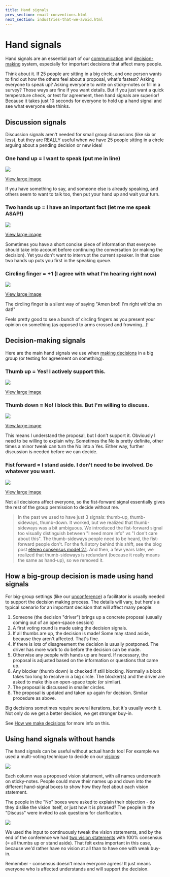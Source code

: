 ```yaml
---
title: Hand signals
prev_section: email-conventions.html
next_section: industries-that-we-avoid.html
---
```


Hand signals
============

Hand signals are an essential part of our [communication](communication.html) and [decision-making](decisions.html) system, especially for important decisions that affect many people.

Think about it. If 25 people are sitting in a big circle, and one person wants to find out how the others feel about a proposal, what's fastest? Asking everyone to speak up? Asking everyone to write on sticky-notes or fill in a survey? Those ways are fine if you want details. But if you just want a quick temperature check, or test for agreement, then hand signals are superior! Because it takes just 10 seconds for everyone to hold up a hand signal and see what everyone else thinks.

Discussion signals
------------------

Discussion signals aren't needed for small group discussions (like six or less), but they are REALLY useful when we have 25 people sitting in a circle arguing about a pending decision or new idea!

### One hand up = I want to speak (put me in line)

![](../assets/hand-signals/05-Want-to-speak-Hand-Signal-225x300.jpg)

[View large image](../assets/hand-signals/05-Want-to-speak-Hand-Signal.jpg)

If you have something to say, and someone else is already speaking, and others seem to want to talk too, then put your hand up and wait your turn.

### Two hands up = I have an important fact (let me me speak ASAP!)

![](../assets/hand-signals/06-Facts-Hand-Signal-225x300.jpg)

[View large image](../assets/hand-signals/06-Facts-Hand-Signal.jpg)

Sometimes you have a short concise piece of information that everyone should take into account before continuing the conversation (or making the decision). Yet you don't want to interrupt the current speaker. In that case two hands up puts you first in the speaking queue.

### Circling finger = +1 (I agree with what I'm hearing right now)

![](../assets/hand-signals/07-Agree-Hand-Signal-225x300.jpg)

[View large image](../assets/hand-signals/07-Agree-Hand-Signal.jpg)

The circling finger is a silent way of saying "Amen bro!! I'm right wit'cha on dat!"

Feels pretty good to see a bunch of circling fingers as you present your opinion on something (as opposed to arms crossed and frowning...)!

Decision-making signals
-----------------------

Here are the main hand signals we use when [making decisions](decisions.html) in a big group (or testing for agreement on something).

### Thumb up = Yes! I actively support this.

![](../assets/hand-signals/01-Up-Hand-Signal-225x300.jpg)

[View large image](../assets/hand-signals/01-Up-Hand-Signal.jpg)

### Thumb down = No! I block this. But I'm willing to discuss.

![](../assets/hand-signals/03-Down-Hand-Signal-225x300.jpg)

[View large image](../assets/hand-signals/03-Down-Hand-Signal.jpg)

This means I understand the proposal, but I don't support it. Obviously I need to be willing to explain why. Sometimes the No is pretty definite, other times a minor tweak can turn the No into a Yes. Either way, further discussion is needed before we can decide.

### Fist forward = I stand aside. I don't need to be involved. Do whatever you want.

![](../assets/hand-signals/04-Stand-Aside-Hand-Signal-225x300.jpg)

[View large image](../assets/hand-signals/04-Stand-Aside-Hand-Signal.jpg)

Not all decisions affect everyone, so the fist-forward signal essentially gives the rest of the group permission to decide without me.

> In the past we used to have just 3 signals: thumb-up, thumb-sideways, thumb-down. It worked, but we realized that thumb-sideways was a bit ambiguous. We introduced the fist-forward signal too visually distinguish between "I need more info" vs "I don't care about this". The thumb-sideways people need to be heard, the fist-forward people don't. For the full story behind this shift, see the blog post [etéreo consensus model 2.1](http://blog.etereo.io/2014/03/27/peterantman/etéreo-consensus-model-2-1). And then, a few years later, we realized that thumb-sideways is redundant (because it really means the same as hand-up), so we removed it.

How a big-group decision is made using hand signals
---------------------------------------------------

For big-group settings (like our [unconference](unconference.html)) a facilitator is usually needed to support the decision making process. The details will vary, but here's a typical scenario for an important decision that will affect many people:

1.  Someone (the decision "driver") brings up a concrete proposal (usually coming out of an open-space session)
2.  A first voting round is made using the decision signals.
3.  If all thumbs are up, the decision is made! Some may stand aside, because they aren't affected. That's fine.
4.  If there is lots of disagreement the decision is usually postponed. The driver has more work to do before the decision can be made.
5.  Otherwise any people with hands up are heard. If necessary, the proposal is adjusted based on the information or questions that came up.
6.  Any blocker (thumb down) is checked if still blocking. Normally a block takes too long to resolve in a big circle. The blocker(s) and the driver are asked to make this an open-space topic (or similar).
7.  The proposal is discussed in smaller circles.
8.  The proposal is updated and taken up again for decision. Similar procedure as above.

Big decisions sometimes require several iterations, but it's usually worth it. Not only do we get a better decision, we get stronger buy-in.

See [How we make decisions](decisions.html) for more info on this.

Using hand signals without hands
--------------------------------

The hand signals can be useful without actual hands too! For example we used a multi-voting technique to decide on our [visions](visions.html):

![](../assets/HandSignals-MultivotingChart.png)

Each column was a proposed vision statement, with all names underneath on sticky-notes. People could move their names up and down into the different hand-signal boxes to show how they feel about each vision statement.

The people in the "No" boxes were asked to explain their objection - do they dislike the vision itself, or just how it is phrased? The people in the "Discuss" were invited to ask questions for clarification.

![](../assets/HandSignals-MultivotingPeople.png)

We used the input to continuously tweak the vision statements, and by the end of the conference we had [two vision statements](visions.html) with 100% consensus (= all thumbs up or stand aside). That felt extra important in this case, because we'd rather have no vision at all than to have one with weak buy-in.

Remember - consensus doesn't mean everyone agrees! It just means everyone who is affected understands and will support the decision.
